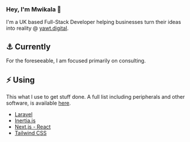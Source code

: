 ### Hey, I'm Mwikala 👋

I'm a UK based Full-Stack Developer helping businesses turn their ideas into reality @ [yawt.digital](https://yawt.digital).


## ⚓ Currently

For the foreseeable, I am focused primarily on consulting.

## ⚡ Using

This what I use to get stuff done. A full list including peripherals and other software, is available [here](https://mwikala.co.uk/blog/3-the-perfect-stack-2022).

- [Laravel](https://laravel.com/)
- [Inertia.js](https://inertiajs.com/)
- [Next.js - React](https://nextjs.org/)
- [Tailwind CSS](https://tailwindcss.com/)
